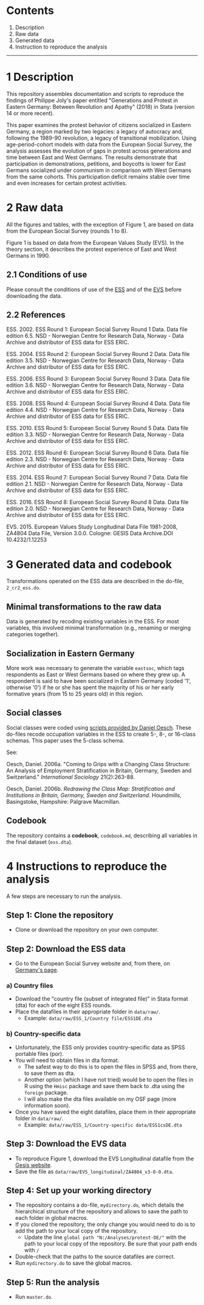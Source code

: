 # Contents
1. Description
2. Raw data
3. Generated data
4. Instruction to reproduce the analysis

---

# 1 Description
This repository assembles documentation and scripts to reproduce the findings of Philippe Joly's paper entitled "Generations and Protest in Eastern Germany: Between Revolution and Apathy" (2018) in Stata (version 14 or more recent).

This paper examines the protest behavior of citizens socialized in Eastern Germany, a region marked by two legacies: a legacy of autocracy and, following the 1989-90 revolution, a legacy of transitional mobilization. Using age-period-cohort models with data from the European Social Survey, the analysis assesses the evolution of gaps in protest across generations and time between East and West Germans. The results demonstrate that participation in demonstrations, petitions, and boycotts is lower for East Germans socialized under communism in comparison with West Germans from the same cohorts. This participation deficit remains stable over time and even increases for certain protest activities.


# 2 Raw data
All the figures and tables, with the exception of Figure 1, are based on data from the European Social Survey (rounds 1 to 8).

Figure 1 is based on data from the European Values Study (EVS). In the theory section, it describes the protest experience of East and West Germans in 1990.

## 2.1 Conditions of use

Please consult the conditions of use of the [ESS]( http://www.europeansocialsurvey.org/data/conditions_of_use.html) and of the [EVS]( https://www.gesis.org/en/services/data-analysis/international-survey-programs/european-values-study/data-access/) before downloading the data. 

## 2.2 References

ESS. 2002. ESS Round 1: European Social Survey Round 1 Data. Data file edition 6.5. NSD - Norwegian Centre for Research Data, Norway - Data Archive and distributor of ESS data for ESS ERIC.

ESS. 2004. ESS Round 2: European Social Survey Round 2 Data. Data file edition 3.5. NSD - Norwegian Centre for Research Data, Norway - Data Archive and distributor of ESS data for ESS ERIC.

ESS. 2006. ESS Round 3: European Social Survey Round 3 Data. Data file edition 3.6. NSD - Norwegian Centre for Research Data, Norway - Data Archive and distributor of ESS data for ESS ERIC.

ESS. 2008. ESS Round 4: European Social Survey Round 4 Data. Data file edition 4.4. NSD - Norwegian Centre for Research Data, Norway - Data Archive and distributor of ESS data for ESS ERIC.

ESS. 2010. ESS Round 5: European Social Survey Round 5 Data. Data file edition 3.3. NSD - Norwegian Centre for Research Data, Norway - Data Archive and distributor of ESS data for ESS ERIC.

ESS. 2012. ESS Round 6: European Social Survey Round 6 Data. Data file edition 2.3. NSD - Norwegian Centre for Research Data, Norway - Data Archive and distributor of ESS data for ESS ERIC.

ESS. 2014. ESS Round 7: European Social Survey Round 7 Data. Data file edition 2.1. NSD - Norwegian Centre for Research Data, Norway - Data Archive and distributor of ESS data for ESS ERIC.

ESS. 2016. ESS Round 8: European Social Survey Round 8 Data. Data file edition 2.0. NSD - Norwegian Centre for Research Data, Norway - Data Archive and distributor of ESS data for ESS ERIC.

EVS. 2015. European Values Study Longitudinal Data File 1981-2008, ZA4804 Data File, Version 3.0.0. Cologne: GESIS Data Archive.DOI 10.4232/1.12253


# 3 Generated data and codebook

Transformations operated on the ESS data are described in the do-file, `2_cr2_ess.do`.

## Minimal transformations to the raw data

Data is generated by recoding existing variables in the ESS. For most variables, this involved minimal transformation (e.g., renaming or merging categories together). 

## Socialization in Eastern Germany

More work was necessary to generate the variable `eastsoc`, which tags respondents as East or West Germans based on where they grew up. A respondent is said to have been socialized in Eastern Germany (coded '1', otherwise '0') if he or she has spent the majority of his or her early formative years (from 15 to 25 years old) in this region.

## Social classes

Social classes were coded using [scripts provided by Daniel Oesch](http://people.unil.ch/danieloesch/scripts/). These do-files recode occupation variables in the ESS to create 5-, 8-, or 16-class schemas. This paper uses the 5-class schema.

See:

Oesch, Daniel. 2006a. "Coming to Grips with a Changing Class Structure: An Analysis of Employment Stratification in Britain, Germany, Sweden and Switzerland." _International Sociology_ 21(2):263-88.

Oesch, Daniel. 2006b. _Redrawing the Class Map: Stratification and Institutions in Britain, Germany, Sweden and Switzerland_. Houndmills, Basingstoke, Hampshire: Palgrave Macmillan.

## Codebook

The repository contains a **codebook**, `codebook.md`, describing all variables in the final dataset (`ess.dta`).


# 4 Instructions to reproduce the analysis
A few steps are necessary to run the analysis.


## Step 1: Clone the repository

* Clone or download the repository on your own computer. 

## Step 2: Download the ESS data

* Go to the European Social Survey website and, from there, on [Germany's page]( http://www.europeansocialsurvey.org/data/country.html?c=germany).

### a) Country files

* Download the "country file (subset of integrated file)" in Stata format (dta) for each of the eight ESS rounds. 
* Place the datafiles in their appropriate folder in `data/raw/`.
  * Example: `data/raw/ESS_1/Country file/ESS1DE.dta`

### b) Country-specific data

* Unfortunately, the ESS only provides country-specific data as SPSS portable files (por).
* You will need to obtain files in dta format.
  * The safest way to do this is to open the files in SPSS and, from there, to save them as dta.
  * Another option (which I have not tried) would be to open the files in R using the `Hmisc` package and save them back to .dta using the `foreign` package.
  * I will also make the dta files available on my OSF page (more information soon).
* Once you have saved the eight datafiles, place them in their appropriate folder in `data/raw/`.
  * Example: `data/raw/ESS_1/Country-specific data/ESS1csDE.dta`

## Step 3: Download the EVS data

* To reproduce Figure 1, download the EVS Longitudinal datafile from the [Gesis website]( https://dbk.gesis.org/dbksearch/SDesc2.asp?ll=10&notabs=&af=&nf=&search=&search2=&db=E&no=4804).
* Save the file as `data/raw/EVS_longitudinal/ZA4804_v3-0-0.dta`.

## Step 4: Set up your working directory

* The repository contains a do-file, `mydirectory.do`, which details the hierarchical structure of the repository and allows to save the path to each folder in global macros. 
* If you cloned the repository, the only change you would need to do is to add the path to your local copy of the repository.
  * Update the line `global path "N:/Analyses/protest-DE/"` with the path to your local copy of the repository. Be sure that your path ends with `/`
* Double-check that the paths to the source datafiles are correct.
* Run `mydirectory.do` to save the global macros. 

## Step 5: Run the analysis

* Run `master.do`. 
